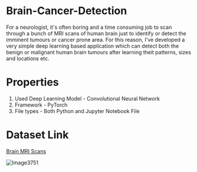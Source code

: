 # Brain-Cancer-Detection

For a neurologist, it's often boring and a time consuming job to scan through a bunch of MRI scans of human brain just to identify or detect the imminent tumours or cancer prone area. For this reason, I've developed a very simple deep learning based application which can detect both the benign or malignant human brain tumours after learning theit patterns, sizes and locations etc.


# Properties

1. Used Deep Learning Model - Convolutional Neural Network
2. Framework - PyTorch
3. File types - Both Python and Jupyter Notebook File


# Dataset Link

[Brain MRI Scans](https://www.kaggle.com/jakeshbohaju/brain-tumor)

![Image3751](https://user-images.githubusercontent.com/44984262/147219209-b505ae32-3f51-427d-b8a2-32e83b89c591.jpg)
